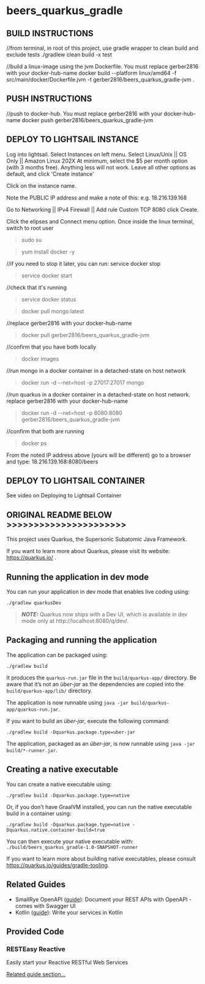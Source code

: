 # beers_quarkus_gradle

## BUILD INSTRUCTIONS
//from terminal, in root of this project, use gradle wrapper to clean build and exclude tests
./gradlew clean build -x test

//build a linux-image using the jvm Dockerfile. You must replace gerber2816 with your docker-hub-name
docker build --platform linux/amd64 -f src/main/docker/Dockerfile.jvm -t gerber2816/beers_quarkus_gradle-jvm .

## PUSH INSTRUCTIONS
//push to docker-hub. You must replace gerber2816 with your docker-hub-name
docker push gerber2816/beers_quarkus_gradle-jvm

## DEPLOY TO LIGHTSAIL INSTANCE

Log into lightsail. Select Instances on left menu. Select Linux/Unix || OS Only  || Amazon Linux 202X 
At minimum, select the $5 per month option (with 3 months free). Anything less will not work. 
Leave all other options as default, and click 'Create instance'

Click on the instance name.

Note the PUBLIC IP address and make a note of this: e.g. 18.216.139.168

Go to Networking || IPv4 Firewall || Add rule
Custom TCP 8080
click Create.



Click the elipses and Connect menu option. 
Once inside the linux terminal, switch to root user

> sudo su

> yum install docker -y

//if you need to stop it later, you can run: service docker stop
> service docker start

//check that it's running
> service docker status

> docker pull mongo:latest

//replace gerber2816 with your docker-hub-name
> docker pull gerber2816/beers_quarkus_gradle-jvm

//confirm that you have both locally
> docker images

//run mongo in a docker container in a detached-state on host network
> docker run -d --net=host  -p 27017:27017 mongo


//run quarkus in a docker container in a detached-state on host network. replace gerber2816 with your docker-hub-name
> docker run -d --net=host  -p 8080:8080 gerber2816/beers_quarkus_gradle-jvm

//confirm that both are running
> docker ps


From the noted IP address above (yours will be different)
go to a browser and type: 18.216.139.168:8080/beers

## DEPLOY TO LIGHTSAIL CONTAINER

See video on Deploying to Lightsail Container







## ORIGINAL README BELOW >>>>>>>>>>>>>>>>>>>>>>

This project uses Quarkus, the Supersonic Subatomic Java Framework.

If you want to learn more about Quarkus, please visit its website: https://quarkus.io/ .

## Running the application in dev mode

You can run your application in dev mode that enables live coding using:

```shell script
./gradlew quarkusDev
```

> **_NOTE:_**  Quarkus now ships with a Dev UI, which is available in dev mode only at http://localhost:8080/q/dev/.

## Packaging and running the application

The application can be packaged using:

```shell script
./gradlew build
```

It produces the `quarkus-run.jar` file in the `build/quarkus-app/` directory.
Be aware that it’s not an _über-jar_ as the dependencies are copied into the `build/quarkus-app/lib/` directory.

The application is now runnable using `java -jar build/quarkus-app/quarkus-run.jar`.

If you want to build an _über-jar_, execute the following command:

```shell script
./gradlew build -Dquarkus.package.type=uber-jar
```

The application, packaged as an _über-jar_, is now runnable using `java -jar build/*-runner.jar`.

## Creating a native executable

You can create a native executable using:

```shell script
./gradlew build -Dquarkus.package.type=native
```

Or, if you don't have GraalVM installed, you can run the native executable build in a container using:

```shell script
./gradlew build -Dquarkus.package.type=native -Dquarkus.native.container-build=true
```

You can then execute your native executable with: `./build/beers_quarkus_gradle-1.0-SNAPSHOT-runner`

If you want to learn more about building native executables, please consult https://quarkus.io/guides/gradle-tooling.

## Related Guides

- SmallRye OpenAPI ([guide](https://quarkus.io/guides/openapi-swaggerui)): Document your REST APIs with OpenAPI - comes
  with Swagger UI
- Kotlin ([guide](https://quarkus.io/guides/kotlin)): Write your services in Kotlin

## Provided Code

### RESTEasy Reactive

Easily start your Reactive RESTful Web Services

[Related guide section...](https://quarkus.io/guides/getting-started-reactive#reactive-jax-rs-resources)
